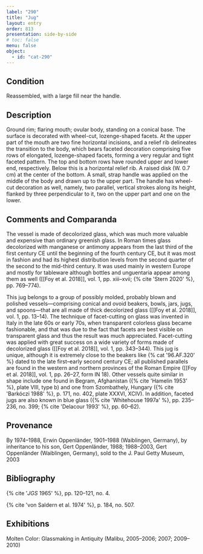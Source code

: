 ```yaml
---
label: "290"
title: "Jug"
layout: entry
order: 813
presentation: side-by-side
# toc: false
menu: false
object:
  - id: "cat-290"
---
```


## Condition

Reassembled, with a large fill near the handle.

## Description

Ground rim; flaring mouth; ovular body, standing on a conical base. The surface is decorated with wheel-cut, lozenge-shaped facets. At the upper part of the mouth are two fine horizontal incisions, and a relief rib delineates the transition to the body, which bears faceted decoration comprising five rows of elongated, lozenge-shaped facets, forming a very regular and tight faceted pattern. The top and bottom rows have rounded upper and lower end, respectively. Below this is a horizontal relief rib. A raised disk (W. 0.7 cm) at the center of the bottom. A small, strap handle was applied on the middle of the body and drawn up to the upper part. The handle has wheel-cut decoration as well, namely, two parallel, vertical strokes along its height, flanked by three perpendicular to it, two on the upper part and one on the lower.

## Comments and Comparanda

The vessel is made of decolorized glass, which was much more valuable and expensive than ordinary greenish glass. In Roman times glass decolorized with manganese or antimony appears from the last third of the first century CE until the beginning of the fourth century CE, but it was most in fashion and had its highest distribution levels from the second quarter of the second to the mid-third century. It was used mainly in western Europe and mostly for tableware although bottles and unguentaria appear among them as well ([[Foy et al. 2018]], vol. 1, pp. xiii–xvii; {% cite 'Stern 2020' %}, pp. 769–774).

This jug belongs to a group of possibly molded, probably blown and polished vessels—comprising conical and ovoid beakers, bowls, jars, jugs, and spoons—that are all made of thick decolorized glass ([[Foy et al. 2018]], vol. 1, pp. 13–14). The technique of facet-cutting on glass was invented in Italy in the late 60s or early 70s, when transparent colorless glass became fashionable, and that was due to the fact that facets are best visible on transparent glass and thus the result was much appreciated. Facet-cutting was applied with great success on a wide variety of forms made of decolorized glass ([[Foy et al. 2018]], vol. 1, pp. 343–344). This jug is unique, although it is extremely close to the beakers like {% cat '96.AF.320' %} dated to the late first–early second century CE; all published parallels are found in the western and northern provinces of the Roman Empire ([[Foy et al. 2018]], vol. 1, pp. 26–27, form IN 18). Other vessels quite similar in shape include one found in Begram, Afghanistan ({% cite 'Hamelin 1953' %}, plate VIII, type b) and one from Szombathely, Hungary ({% cite 'Barkóczi 1988' %}, p. 171, no. 402, plate XXXVI, XCIV). In addition, faceted jugs are also known in blue glass ({% cite 'Whitehouse 1997a' %}, pp. 235–236, no. 399; {% cite 'Delacour 1993' %}, pp. 60–62).

## Provenance

By 1974–1988, Erwin Oppenländer, 1901–1988 (Waiblingen, Germany), by inheritance to his son, Gert Oppenländer, 1988; 1988–2003, Gert Oppenländer (Waiblingen, Germany), sold to the J. Paul Getty Museum, 2003

## Bibliography

{% cite '*JGS* 1965' %}, pp. 120–121, no. 4.

{% cite 'von Saldern et al. 1974' %}, p. 184, no. 507.

## Exhibitions

Molten Color: Glassmaking in Antiquity (Malibu, 2005–2006; 2007; 2009–2010)